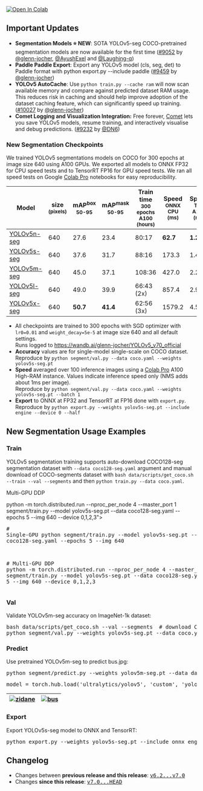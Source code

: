 [![Open In Colab](https://colab.research.google.com/assets/colab-badge.svg)](https://colab.research.google.com/github/1kaiser/yolov5_segment_mask/blob/master/yolov5_masked_Segment.ipynb)

<h2>Important Updates</h2>
<ul>
<li><strong>Segmentation Models <g-emoji class="g-emoji" alias="star" fallback-src="https://github.githubassets.com/images/icons/emoji/unicode/2b50.png">⭐</g-emoji> NEW</strong>: SOTA YOLOv5-seg COCO-pretrained segmentation models are now available for the first time (<a class="issue-link js-issue-link" data-error-text="Failed to load title" data-id="1345216006" data-permission-text="Title is private" data-url="https://github.com/ultralytics/yolov5/issues/9052" data-hovercard-type="pull_request" data-hovercard-url="/ultralytics/yolov5/pull/9052/hovercard" href="https://github.com/ultralytics/yolov5/pull/9052">#9052</a> by <a class="user-mention notranslate" data-hovercard-type="user" data-hovercard-url="/users/glenn-jocher/hovercard" data-octo-click="hovercard-link-click" data-octo-dimensions="link_type:self" href="https://github.com/glenn-jocher">@glenn-jocher</a>, <a class="user-mention notranslate" data-hovercard-type="user" data-hovercard-url="/users/AyushExel/hovercard" data-octo-click="hovercard-link-click" data-octo-dimensions="link_type:self" href="https://github.com/AyushExel">@AyushExel</a> and <a class="user-mention notranslate" data-hovercard-type="user" data-hovercard-url="/users/Laughing-q/hovercard" data-octo-click="hovercard-link-click" data-octo-dimensions="link_type:self" href="https://github.com/Laughing-q">@Laughing-q</a>)</li>
<li><strong>Paddle Paddle Export</strong>: Export any YOLOv5 model (cls, seg, det) to Paddle format with python export.py --include paddle (<a class="issue-link js-issue-link" data-error-text="Failed to load title" data-id="1376874918" data-permission-text="Title is private" data-url="https://github.com/ultralytics/yolov5/issues/9459" data-hovercard-type="pull_request" data-hovercard-url="/ultralytics/yolov5/pull/9459/hovercard" href="https://github.com/ultralytics/yolov5/pull/9459">#9459</a> by <a class="user-mention notranslate" data-hovercard-type="user" data-hovercard-url="/users/glenn-jocher/hovercard" data-octo-click="hovercard-link-click" data-octo-dimensions="link_type:self" href="https://github.com/glenn-jocher">@glenn-jocher</a>)</li>
<li><strong>YOLOv5 AutoCache</strong>: Use <code>python train.py --cache ram</code> will now scan available memory and compare against predicted dataset RAM usage. This reduces risk in caching and should help improve adoption of the dataset caching feature, which can significantly speed up training. (<a class="issue-link js-issue-link" data-error-text="Failed to load title" data-id="1435085802" data-permission-text="Title is private" data-url="https://github.com/ultralytics/yolov5/issues/10027" data-hovercard-type="pull_request" data-hovercard-url="/ultralytics/yolov5/pull/10027/hovercard" href="https://github.com/ultralytics/yolov5/pull/10027">#10027</a> by <a class="user-mention notranslate" data-hovercard-type="user" data-hovercard-url="/users/glenn-jocher/hovercard" data-octo-click="hovercard-link-click" data-octo-dimensions="link_type:self" href="https://github.com/glenn-jocher">@glenn-jocher</a>)</li>
<li><strong>Comet Logging and Visualization Integration:</strong> Free forever, <a href="https://bit.ly/yolov5-readme-comet" rel="nofollow">Comet</a> lets you save YOLOv5 models, resume training, and interactively visualise and debug predictions. (<a class="issue-link js-issue-link" data-error-text="Failed to load title" data-id="1356875326" data-permission-text="Title is private" data-url="https://github.com/ultralytics/yolov5/issues/9232" data-hovercard-type="pull_request" data-hovercard-url="/ultralytics/yolov5/pull/9232/hovercard" href="https://github.com/ultralytics/yolov5/pull/9232">#9232</a> by <a class="user-mention notranslate" data-hovercard-type="user" data-hovercard-url="/users/DN6/hovercard" data-octo-click="hovercard-link-click" data-octo-dimensions="link_type:self" href="https://github.com/DN6">@DN6</a>)</li>
</ul>
<h3>New Segmentation Checkpoints</h3>
<p>We trained YOLOv5 segmentations models on COCO for 300 epochs at image size 640 using A100 GPUs. We exported all models to ONNX FP32 for CPU speed tests and to TensorRT FP16 for GPU speed tests. We ran all speed tests on Google <a href="https://colab.research.google.com/signup" rel="nofollow">Colab Pro</a> notebooks for easy reproducibility.</p>
<table>
<thead>
<tr>
<th>Model</th>
<th>size<br><sup>(pixels)</sup></th>
<th>mAP<sup>box<br>50-95</sup></th>
<th>mAP<sup>mask<br>50-95</sup></th>
<th>Train time<br><sup>300 epochs<br>A100 (hours)</sup></th>
<th>Speed<br><sup>ONNX CPU<br>(ms)</sup></th>
<th>Speed<br><sup>TRT A100<br>(ms)</sup></th>
<th>params<br><sup>(M)</sup></th>
<th>FLOPs<br><sup><a class="user-mention notranslate" data-hovercard-type="user" data-hovercard-url="/users/640/hovercard" data-octo-click="hovercard-link-click" data-octo-dimensions="link_type:self" href="https://github.com/640">@640</a> (B)</sup></th>
</tr>
</thead>
<tbody>
<tr>
<td><a href="https://github.com/ultralytics/yolov5/releases/download/v7.0/yolov5n-seg.pt">YOLOv5n-seg</a></td>
<td>640</td>
<td>27.6</td>
<td>23.4</td>
<td>80:17</td>
<td><strong>62.7</strong></td>
<td><strong>1.2</strong></td>
<td><strong>2.0</strong></td>
<td><strong>7.1</strong></td>
</tr>
<tr>
<td><a href="https://github.com/ultralytics/yolov5/releases/download/v7.0/yolov5s-seg.pt">YOLOv5s-seg</a></td>
<td>640</td>
<td>37.6</td>
<td>31.7</td>
<td>88:16</td>
<td>173.3</td>
<td>1.4</td>
<td>7.6</td>
<td>26.4</td>
</tr>
<tr>
<td><a href="https://github.com/ultralytics/yolov5/releases/download/v7.0/yolov5m-seg.pt">YOLOv5m-seg</a></td>
<td>640</td>
<td>45.0</td>
<td>37.1</td>
<td>108:36</td>
<td>427.0</td>
<td>2.2</td>
<td>22.0</td>
<td>70.8</td>
</tr>
<tr>
<td><a href="https://github.com/ultralytics/yolov5/releases/download/v7.0/yolov5l-seg.pt">YOLOv5l-seg</a></td>
<td>640</td>
<td>49.0</td>
<td>39.9</td>
<td>66:43 (2x)</td>
<td>857.4</td>
<td>2.9</td>
<td>47.9</td>
<td>147.7</td>
</tr>
<tr>
<td><a href="https://github.com/ultralytics/yolov5/releases/download/v7.0/yolov5x-seg.pt">YOLOv5x-seg</a></td>
<td>640</td>
<td><strong>50.7</strong></td>
<td><strong>41.4</strong></td>
<td>62:56 (3x)</td>
<td>1579.2</td>
<td>4.5</td>
<td>88.8</td>
<td>265.7</td>
</tr>
</tbody>
</table>
<ul>
<li>All checkpoints are trained to 300 epochs with SGD optimizer with <code>lr0=0.01</code> and <code>weight_decay=5e-5</code> at image size 640 and all default settings.<br>Runs logged to <a href="https://wandb.ai/glenn-jocher/YOLOv5_v70_official" rel="nofollow">https://wandb.ai/glenn-jocher/YOLOv5_v70_official</a></li>
<li><strong>Accuracy</strong> values are for single-model single-scale on COCO dataset.<br>Reproduce by <code>python segment/val.py --data coco.yaml --weights yolov5s-seg.pt</code></li>
<li><strong>Speed</strong> averaged over 100 inference images using a <a href="https://colab.research.google.com/signup" rel="nofollow">Colab Pro</a> A100 High-RAM instance. Values indicate inference speed only (NMS adds about 1ms per image). <br>Reproduce by <code>python segment/val.py --data coco.yaml --weights yolov5s-seg.pt --batch 1</code></li>
<li><strong>Export</strong> to ONNX at FP32 and TensorRT at FP16 done with <code>export.py</code>. <br>Reproduce by <code>python export.py --weights yolov5s-seg.pt --include engine --device 0 --half</code></li>
</ul>
<h2>New Segmentation Usage Examples</h2>
<h3>Train</h3>
<p>YOLOv5 segmentation training supports auto-download COCO128-seg segmentation dataset with <code>--data coco128-seg.yaml</code> argument and manual download of COCO-segments dataset with <code>bash data/scripts/get_coco.sh --train --val --segments</code> and then <code>python train.py --data coco.yaml</code>.</p>
<div class="highlight highlight-source-shell notranslate position-relative overflow-auto" data-snippet-clipboard-copy-content="# Single-GPU
python segment/train.py --model yolov5s-seg.pt --data coco128-seg.yaml --epochs 5 --img 640

# Multi-GPU DDP
python -m torch.distributed.run --nproc_per_node 4 --master_port 1 segment/train.py --model yolov5s-seg.pt --data coco128-seg.yaml --epochs 5 --img 640 --device 0,1,2,3"><pre><span class="pl-c"><span class="pl-c">#</span> Single-GPU</span>
python segment/train.py --model yolov5s-seg.pt --data coco128-seg.yaml --epochs 5 --img 640

<span class="pl-c"><span class="pl-c">#</span> Multi-GPU DDP</span>
python -m torch.distributed.run --nproc_per_node 4 --master_port 1 segment/train.py --model yolov5s-seg.pt --data coco128-seg.yaml --epochs 5 --img 640 --device 0,1,2,3</pre></div>
<h3>Val</h3>
<p>Validate YOLOv5m-seg accuracy on ImageNet-1k dataset:</p>
<div class="highlight highlight-source-shell notranslate position-relative overflow-auto" data-snippet-clipboard-copy-content="bash data/scripts/get_coco.sh --val --segments  # download COCO val segments split (780MB, 5000 images)
python segment/val.py --weights yolov5s-seg.pt --data coco.yaml --img 640  # validate"><pre>bash data/scripts/get_coco.sh --val --segments  <span class="pl-c"><span class="pl-c">#</span> download COCO val segments split (780MB, 5000 images)</span>
python segment/val.py --weights yolov5s-seg.pt --data coco.yaml --img 640  <span class="pl-c"><span class="pl-c">#</span> validate</span></pre></div>
<h3>Predict</h3>
<p>Use pretrained YOLOv5m-seg to predict bus.jpg:</p>
<div class="highlight highlight-source-shell notranslate position-relative overflow-auto" data-snippet-clipboard-copy-content="python segment/predict.py --weights yolov5m-seg.pt --data data/images/bus.jpg"><pre>python segment/predict.py --weights yolov5m-seg.pt --data data/images/bus.jpg</pre></div>
<div class="highlight highlight-source-python notranslate position-relative overflow-auto" data-snippet-clipboard-copy-content="model = torch.hub.load('ultralytics/yolov5', 'custom', 'yolov5m-seg.pt')  # load from PyTorch Hub (WARNING: inference not yet supported)"><pre><span class="pl-s1">model</span> <span class="pl-c1">=</span> <span class="pl-s1">torch</span>.<span class="pl-s1">hub</span>.<span class="pl-en">load</span>(<span class="pl-s">'ultralytics/yolov5'</span>, <span class="pl-s">'custom'</span>, <span class="pl-s">'yolov5m-seg.pt'</span>)  <span class="pl-c"># load from PyTorch Hub (WARNING: inference not yet supported)</span></pre></div>
<table>
<thead>
<tr>
<th><a target="_blank" rel="noopener noreferrer nofollow" href="https://user-images.githubusercontent.com/26833433/203113421-decef4c4-183d-4a0a-a6c2-6435b33bc5d3.jpg"><img src="https://user-images.githubusercontent.com/26833433/203113421-decef4c4-183d-4a0a-a6c2-6435b33bc5d3.jpg" alt="zidane" style="max-width: 100%;"></a></th>
<th><a target="_blank" rel="noopener noreferrer nofollow" href="https://user-images.githubusercontent.com/26833433/203113416-11fe0025-69f7-4874-a0a6-65d0bfe2999a.jpg"><img src="https://user-images.githubusercontent.com/26833433/203113416-11fe0025-69f7-4874-a0a6-65d0bfe2999a.jpg" alt="bus" style="max-width: 100%;"></a></th>
</tr>
</thead>
</table>
<h3>Export</h3>
<p>Export YOLOv5s-seg model to ONNX and TensorRT:</p>
<div class="highlight highlight-source-shell notranslate position-relative overflow-auto" data-snippet-clipboard-copy-content="python export.py --weights yolov5s-seg.pt --include onnx engine --img 640 --device 0"><pre>python export.py --weights yolov5s-seg.pt --include onnx engine --img 640 --device 0</pre></div>
<h2>Changelog</h2>
<ul>
<li>Changes between <strong>previous release and this release</strong>: <a class="commit-link" href="https://github.com/ultralytics/yolov5/compare/v6.2...v7.0"><tt>v6.2...v7.0</tt></a></li>
<li>Changes <strong>since this release</strong>: <a class="commit-link" href="https://github.com/ultralytics/yolov5/compare/v7.0...HEAD"><tt>v7.0...HEAD</tt></a></li>
</ul>
